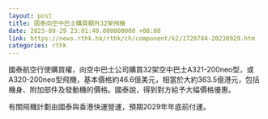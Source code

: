 ```yaml
---
layout: post
title: 國泰向空中巴士購買額外32架飛機
date: 2023-09-29 23:01:49.000000000 +08:00
link: https://news.rthk.hk/rthk/ch/component/k2/1720784-20230929.htm
categories: rthk
---
```


國泰航空行使購買權，向空中巴士公司購買32架空中巴士A321-200neo型，或A320-200neo型飛機，基本價格約46.6億美元，相當於大約363.5億港元，包括機身、附加部件及發動機的價格。國泰說，得到對方給予大幅價格優惠。

有關飛機計劃由國泰與香港快運營運，預期2029年年底前付運。
